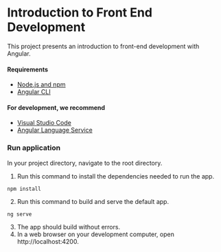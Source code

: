 # Introduction to Front End Development

This project presents an introduction to front-end development with Angular.

#### Requirements
* [Node.js and npm](https://nodejs.org/en/download/)
* [Angular CLI](https://angular.dev/tools/cli)

#### For development, we recommend
* [Visual Studio Code](https://code.visualstudio.com/)
* [Angular Language Service](https://marketplace.visualstudio.com/items?itemName=Angular.ng-template)

### Run application
In your project directory, navigate to the root directory.

1. Run this command to install the dependencies needed to run the app.
```
npm install
```
2. Run this command to build and serve the default app.
```
ng serve
```
3. The app should build without errors.
4. In a web browser on your development computer, open http://localhost:4200.
